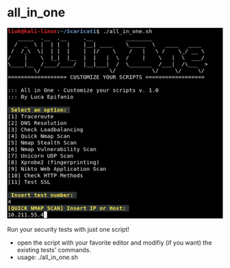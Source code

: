 # all_in_one

![Test Image 4](https://github.com/lucaepi/All-in-One/blob/master/screenshot.png)

Run your security tests with just one script!

- open the script with your favorite editor and modifiy (if you want) the existing tests' commands.
- usage: ./all_in_one.sh
